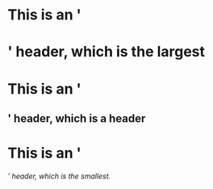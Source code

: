 # This is an '<h1>' header, which is the largest
# This is an '<h2>' header, which is a header
# This is an '<h6>' header, which is the smallest.
